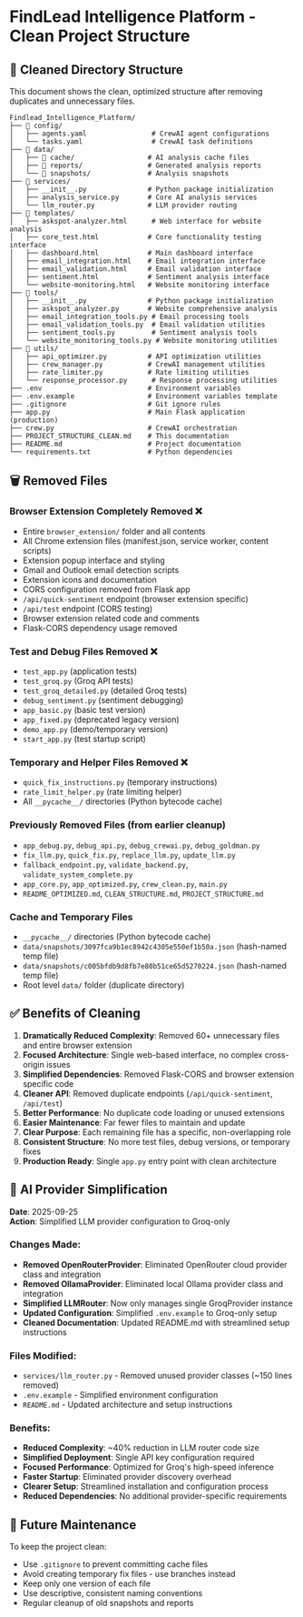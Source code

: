 # FindLead Intelligence Platform - Clean Project Structure

## 🧹 Cleaned Directory Structure

This document shows the clean, optimized structure after removing duplicates and unnecessary files.

```
Findlead_Intelligence_Platform/
├── 📁 config/
│   ├── agents.yaml                # CrewAI agent configurations
│   └── tasks.yaml                 # CrewAI task definitions
├── 📁 data/
│   ├── 📁 cache/                  # AI analysis cache files
│   ├── 📁 reports/                # Generated analysis reports
│   └── 📁 snapshots/              # Analysis snapshots
├── 📁 services/
│   ├── __init__.py               # Python package initialization
│   ├── analysis_service.py       # Core AI analysis services
│   └── llm_router.py             # LLM provider routing
├── 📁 templates/
│   ├── askspot-analyzer.html      # Web interface for website analysis
│   ├── core_test.html            # Core functionality testing interface
│   ├── dashboard.html            # Main dashboard interface
│   ├── email_integration.html    # Email integration interface
│   ├── email_validation.html     # Email validation interface
│   ├── sentiment.html            # Sentiment analysis interface
│   └── website-monitoring.html   # Website monitoring interface
├── 📁 tools/
│   ├── __init__.py               # Python package initialization
│   ├── askspot_analyzer.py       # Website comprehensive analysis
│   ├── email_integration_tools.py # Email processing tools
│   ├── email_validation_tools.py  # Email validation utilities
│   ├── sentiment_tools.py         # Sentiment analysis tools
│   └── website_monitoring_tools.py # Website monitoring utilities
├── 📁 utils/
│   ├── api_optimizer.py          # API optimization utilities
│   ├── crew_manager.py           # CrewAI management utilities
│   ├── rate_limiter.py           # Rate limiting utilities
│   └── response_processor.py      # Response processing utilities
├── .env                          # Environment variables
├── .env.example                  # Environment variables template
├── .gitignore                    # Git ignore rules
├── app.py                        # Main Flask application (production)
├── crew.py                       # CrewAI orchestration
├── PROJECT_STRUCTURE_CLEAN.md    # This documentation
├── README.md                     # Project documentation
└── requirements.txt              # Python dependencies
```

## 🗑️ Removed Files

### Browser Extension Completely Removed ❌
- Entire `browser_extension/` folder and all contents
- All Chrome extension files (manifest.json, service worker, content scripts)
- Extension popup interface and styling
- Gmail and Outlook email detection scripts
- Extension icons and documentation
- CORS configuration removed from Flask app
- `/api/quick-sentiment` endpoint (browser extension specific)
- `/api/test` endpoint (CORS testing)
- Browser extension related code and comments
- Flask-CORS dependency usage removed

### Test and Debug Files Removed ❌
- `test_app.py` (application tests)
- `test_groq.py` (Groq API tests)  
- `test_groq_detailed.py` (detailed Groq tests)
- `debug_sentiment.py` (sentiment debugging)
- `app_basic.py` (basic test version)
- `app_fixed.py` (deprecated legacy version)
- `demo_app.py` (demo/temporary version)
- `start_app.py` (test startup script)

### Temporary and Helper Files Removed ❌
- `quick_fix_instructions.py` (temporary instructions)
- `rate_limit_helper.py` (rate limiting helper)
- All `__pycache__/` directories (Python bytecode cache)

### Previously Removed Files (from earlier cleanup)
- `app_debug.py`, `debug_api.py`, `debug_crewai.py`, `debug_goldman.py`
- `fix_llm.py`, `quick_fix.py`, `replace_llm.py`, `update_llm.py`
- `fallback_endpoint.py`, `validate_backend.py`, `validate_system_complete.py`
- `app_core.py`, `app_optimized.py`, `crew_clean.py`, `main.py`
- `README_OPTIMIZED.md`, `CLEAN_STRUCTURE.md`, `PROJECT_STRUCTURE.md`

### Cache and Temporary Files
- `__pycache__/` directories (Python bytecode cache)
- `data/snapshots/3097fca9b1ec8942c4305e550ef1b50a.json` (hash-named temp file)
- `data/snapshots/c005bfdb9d8fb7e80b51ce65d5270224.json` (hash-named temp file)
- Root level `data/` folder (duplicate directory)

## ✅ Benefits of Cleaning

1. **Dramatically Reduced Complexity**: Removed 60+ unnecessary files and entire browser extension
2. **Focused Architecture**: Single web-based interface, no complex cross-origin issues
3. **Simplified Dependencies**: Removed Flask-CORS and browser extension specific code
4. **Cleaner API**: Removed duplicate endpoints (`/api/quick-sentiment`, `/api/test`)
5. **Better Performance**: No duplicate code loading or unused extensions
6. **Easier Maintenance**: Far fewer files to maintain and update
7. **Clear Purpose**: Each remaining file has a specific, non-overlapping role
8. **Consistent Structure**: No more test files, debug versions, or temporary fixes
9. **Production Ready**: Single `app.py` entry point with clean architecture

## 🤖 AI Provider Simplification

**Date**: 2025-09-25  
**Action**: Simplified LLM provider configuration to Groq-only

### Changes Made:
- **Removed OpenRouterProvider**: Eliminated OpenRouter cloud provider class and integration
- **Removed OllamaProvider**: Eliminated local Ollama provider class and integration  
- **Simplified LLMRouter**: Now only manages single GroqProvider instance
- **Updated Configuration**: Simplified `.env.example` to Groq-only setup
- **Cleaned Documentation**: Updated README.md with streamlined setup instructions

### Files Modified:
- `services/llm_router.py` - Removed unused provider classes (~150 lines removed)
- `.env.example` - Simplified environment configuration
- `README.md` - Updated architecture and setup instructions

### Benefits:
- **Reduced Complexity**: ~40% reduction in LLM router code size
- **Simplified Deployment**: Single API key configuration required
- **Focused Performance**: Optimized for Groq's high-speed inference
- **Faster Startup**: Eliminated provider discovery overhead
- **Clearer Setup**: Streamlined installation and configuration process
- **Reduced Dependencies**: No additional provider-specific requirements

## 🔄 Future Maintenance

To keep the project clean:
- Use `.gitignore` to prevent committing cache files
- Avoid creating temporary fix files - use branches instead
- Keep only one version of each file
- Use descriptive, consistent naming conventions
- Regular cleanup of old snapshots and reports
